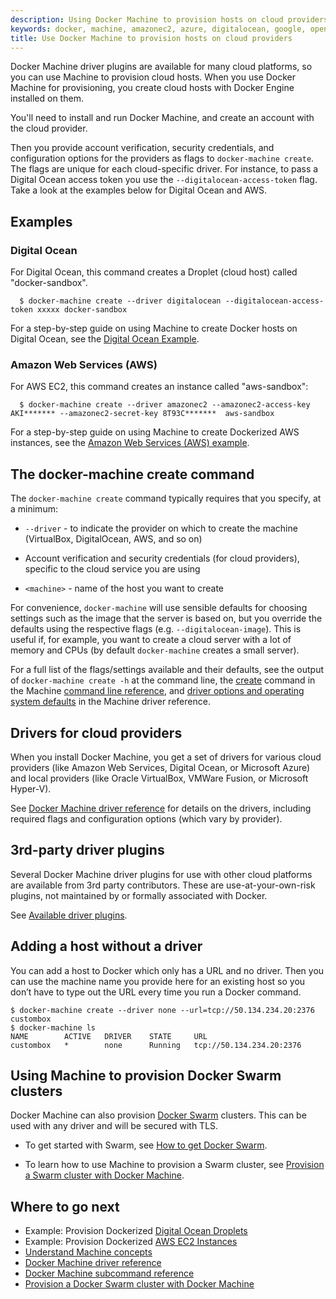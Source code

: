 ```yaml
---
description: Using Docker Machine to provision hosts on cloud providers
keywords: docker, machine, amazonec2, azure, digitalocean, google, openstack, rackspace, softlayer, virtualbox, vmwarefusion, vmwarevcloudair, vmwarevsphere, exoscale
title: Use Docker Machine to provision hosts on cloud providers
---
```


Docker Machine driver plugins are available for many cloud platforms, so you can use Machine to provision cloud hosts. When you use Docker Machine for provisioning, you create cloud hosts with Docker Engine installed on them.

You'll need to install and run Docker Machine, and create an account with the cloud provider.

Then you provide account verification, security credentials, and configuration options for the providers as flags to `docker-machine create`. The flags are unique for each cloud-specific driver.  For instance, to pass a Digital Ocean access token you use the `--digitalocean-access-token` flag. Take a look at the examples below for Digital Ocean and AWS.

## Examples

### Digital Ocean

For Digital Ocean, this command creates a Droplet (cloud host) called "docker-sandbox".

      $ docker-machine create --driver digitalocean --digitalocean-access-token xxxxx docker-sandbox

For a step-by-step guide on using Machine to create Docker hosts on Digital Ocean, see the [Digital Ocean Example](examples/ocean.md).

### Amazon Web Services (AWS)

For AWS EC2, this command creates an instance called "aws-sandbox":

      $ docker-machine create --driver amazonec2 --amazonec2-access-key AKI******* --amazonec2-secret-key 8T93C*******  aws-sandbox

For a step-by-step guide on using Machine to create Dockerized AWS instances, see the [Amazon Web Services (AWS) example](examples/aws.md).

## The docker-machine create command

The `docker-machine create` command typically requires that you specify, at a minimum:

* `--driver` - to indicate the provider on which to create the machine  (VirtualBox, DigitalOcean, AWS, and so on)

* Account verification and security credentials (for cloud providers), specific to the cloud service you are using

* `<machine>` - name of the host you want to create

For convenience, `docker-machine` will use sensible defaults for choosing settings such as the image that the server is based on, but you override the defaults using the respective flags (e.g. `--digitalocean-image`). This is useful if, for example, you want to create a cloud server with a lot of memory and CPUs (by default `docker-machine` creates a small server).

For a full list of the flags/settings available and their defaults, see the output of `docker-machine create -h` at the command line, the <a href="../reference/create/" target="_blank">create</a> command in the Machine <a href="../reference/" target="_blank">command line reference</a>, and <a href="https://docs.docker.com/machine/drivers/os-base/" target="_blank">driver options and operating system defaults</a> in the Machine driver reference.

## Drivers for cloud providers

When you install Docker Machine, you get a set of drivers for various cloud providers (like Amazon Web Services, Digital Ocean, or Microsoft Azure) and local providers (like Oracle VirtualBox, VMWare Fusion, or Microsoft Hyper-V).

See <a href="../drivers/" target="_blank">Docker Machine driver reference</a> for details on the drivers, including required flags and configuration options (which vary by provider).

## 3rd-party driver plugins

  Several Docker Machine driver plugins for use with other cloud platforms are available from 3rd party contributors. These are use-at-your-own-risk plugins, not maintained by or formally associated with Docker.

  See <a href="https://github.com/docker/docker.github.io/blob/master/machine/AVAILABLE_DRIVER_PLUGINS.md" target="_blank">Available driver plugins</a>.

## Adding a host without a driver

You can add a host to Docker which only has a URL and no driver. Then you can use the machine name you provide here for an existing host so you don’t have to type out the URL every time you run a Docker command.

    $ docker-machine create --driver none --url=tcp://50.134.234.20:2376 custombox
    $ docker-machine ls
    NAME        ACTIVE   DRIVER    STATE     URL
    custombox   *        none      Running   tcp://50.134.234.20:2376

## Using Machine to provision Docker Swarm clusters

Docker Machine can also provision <a href="https://docs.docker.com/swarm/overview/" target="_blank">Docker Swarm</a> clusters. This can be used with any driver and will be secured with TLS.

* To get started with Swarm, see <a href="https://docs.docker.com/swarm/get-swarm/" target="_blank">How to get Docker Swarm</a>.

* To learn how to use Machine to provision a Swarm cluster, see <a href="https://docs.docker.com/swarm/provision-with-machine/" target="_blank">Provision a Swarm cluster with Docker Machine</a>.

## Where to go next
-   Example: Provision Dockerized [Digital Ocean Droplets](examples/ocean.md)
-   Example: Provision Dockerized [AWS EC2 Instances](examples/aws.md)
-   [Understand Machine concepts](concepts.md)
-   [Docker Machine driver reference](drivers/index.md)
-   [Docker Machine subcommand reference](reference/index.md)
-   [Provision a Docker Swarm cluster with Docker Machine](/swarm/provision-with-machine.md)